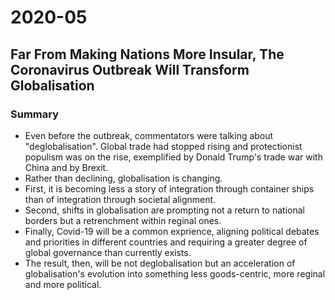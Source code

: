 # 2020-05

## Far From Making Nations More Insular, The Coronavirus Outbreak Will Transform Globalisation

### Summary

- Even before the outbreak, commentators were talking about "deglobalisation". Global trade had stopped rising and protectionist populism was on the rise, exemplified by Donald Trump's trade war with China and by Brexit.
- Rather than declining, globalisation is changing.
- First, it is becoming less a story of integration through container ships than of integration through societal alignment.
- Second, shifts in globalisation are prompting not a return to national borders but a retrenchment within reginal ones.
- Finally, Covid-19 will be a common exprience, aligning political debates and priorities in different countries and requiring a greater degree of global governance than currently exists.
- The result, then, will be not deglobalisation but an acceleration of globalisation's evolution into something less goods-centric, more reginal and more political.
